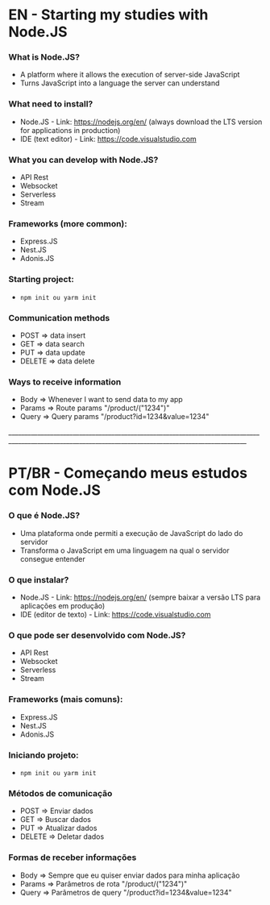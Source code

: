 # EN - Starting my studies with Node.JS 

### What is Node.JS?
  - A platform where it allows the execution of server-side JavaScript
  - Turns JavaScript into a language the server can understand
  
### What need to install?
  - Node.JS - Link: https://nodejs.org/en/ (always download the LTS version for applications in production)
  - IDE (text editor) - Link: https://code.visualstudio.com
  
### What you can develop with Node.JS?
  - API Rest
  - Websocket
  - Serverless
  - Stream

### Frameworks (more common):
  - Express.JS 
  - Nest.JS
  - Adonis.JS

### Starting project:
  - `npm init ou yarm init`

### Communication methods
- POST => data insert
- GET => data search
- PUT => data update
- DELETE => data delete

### Ways to receive information
- Body => Whenever I want to send data to my app
- Params => Route params "/product/("1234")"
- Query => Query params "/product?id=1234&value=1234"

<span>________________________________________________________________________________________________________________________________________________________</span>

# PT/BR - Começando meus estudos com Node.JS

### O que é Node.JS?
  - Uma plataforma onde permiti a execução de JavaScript do lado do servidor
  - Transforma o JavaScript em uma linguagem na qual o servidor consegue entender
  
### O que instalar?
  - Node.JS - Link: https://nodejs.org/en/ (sempre baixar a versão LTS para aplicações em produção)
  - IDE (editor de texto) - Link: https://code.visualstudio.com
  
### O que pode ser desenvolvido com Node.JS?
  - API Rest
  - Websocket
  - Serverless
  - Stream

### Frameworks (mais comuns):
  - Express.JS 
  - Nest.JS
  - Adonis.JS
  
### Iniciando projeto:
  - `npm init ou yarm init`

### Métodos de comunicação
- POST => Enviar dados
- GET => Buscar dados
- PUT => Atualizar dados
- DELETE => Deletar dados

### Formas de receber informações
- Body => Sempre que eu quiser enviar dados para minha aplicação
- Params => Parâmetros de rota "/product/("1234")"
- Query => Parâmetros de query "/product?id=1234&value=1234"
